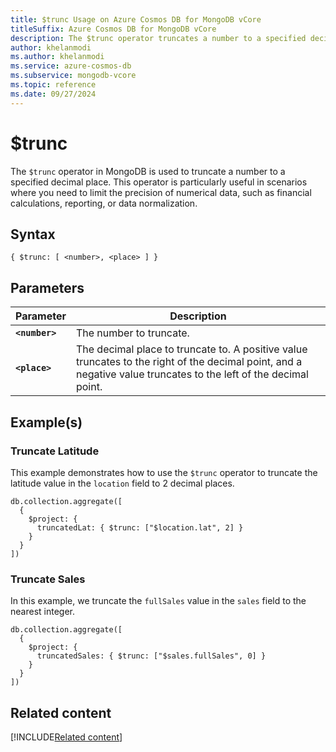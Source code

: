 ```yaml
---
title: $trunc Usage on Azure Cosmos DB for MongoDB vCore
titleSuffix: Azure Cosmos DB for MongoDB vCore
description: The $trunc operator truncates a number to a specified decimal place.
author: khelanmodi
ms.author: khelanmodi
ms.service: azure-cosmos-db
ms.subservice: mongodb-vcore
ms.topic: reference
ms.date: 09/27/2024
---
```


# $trunc

The `$trunc` operator in MongoDB is used to truncate a number to a specified decimal place. This operator is particularly useful in scenarios where you need to limit the precision of numerical data, such as financial calculations, reporting, or data normalization.

## Syntax

```mongodb
{ $trunc: [ <number>, <place> ] }
```

## Parameters

| Parameter | Description |
| --- | --- |
| **`<number>`** | The number to truncate. |
| **`<place>`** | The decimal place to truncate to. A positive value truncates to the right of the decimal point, and a negative value truncates to the left of the decimal point. |

## Example(s)

### Truncate Latitude

This example demonstrates how to use the `$trunc` operator to truncate the latitude value in the `location` field to 2 decimal places.

```mongodb
db.collection.aggregate([
  {
    $project: {
      truncatedLat: { $trunc: ["$location.lat", 2] }
    }
  }
])
```

### Truncate Sales

In this example, we truncate the `fullSales` value in the `sales` field to the nearest integer.

```mongodb
db.collection.aggregate([
  {
    $project: {
      truncatedSales: { $trunc: ["$sales.fullSales", 0] }
    }
  }
])
```

## Related content
[!INCLUDE[Related content](../includes/related-content.md)]